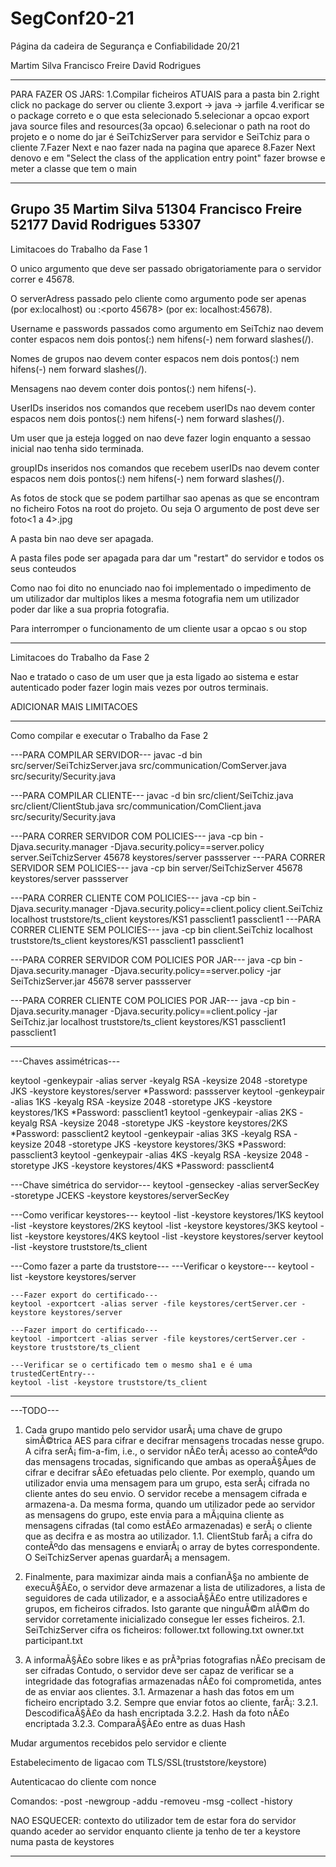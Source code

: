 # SegConf20-21
Página da cadeira de Segurança e Confiabilidade 20/21 

Martim Silva 
Francisco Freire
David Rodrigues

----------------------

PARA FAZER OS JARS:
1.Compilar ficheiros ATUAIS para a pasta bin
2.right click no package do server ou cliente
3.export -> java -> jarfile
4.verificar se o package correto e o que esta selecionado
5.selecionar a opcao export java source files and resources(3a opcao)
6.selecionar o path na root do projeto e o nome do jar é SeiTchizServer para servidor e SeiTchiz para o cliente
7.Fazer Next e nao fazer nada na pagina que aparece
8.Fazer Next denovo e em "Select the class of the application entry point" fazer browse
e meter a classe que tem o main

----------------------
Grupo 35
Martim Silva 51304
Francisco Freire 52177
David Rodrigues 53307
----------------------
Limitacoes do Trabalho da Fase 1

O unico argumento que deve ser passado obrigatoriamente para o servidor correr e 45678.

O serverAdress passado pelo cliente como argumento pode ser apenas <endereco IP> (por ex:localhost) ou <endereco IP>:<porto 45678> (por ex: localhost:45678).

Username e passwords passados como argumento em SeiTchiz nao devem conter espacos nem dois pontos(:) nem hifens(-) nem forward slashes(/).

Nomes de grupos nao devem conter espacos nem dois pontos(:) nem hifens(-) nem forward slashes(/).

Mensagens nao devem conter dois pontos(:) nem hifens(-).

UserIDs inseridos nos comandos que recebem userIDs nao devem conter espacos nem dois pontos(:) nem hifens(-) nem forward slashes(/).

Um user que ja esteja logged on nao deve fazer login enquanto a sessao inicial nao tenha sido terminada.

groupIDs inseridos nos comandos que recebem userIDs nao devem conter espacos nem dois pontos(:) nem hifens(-) nem forward slashes(/).

As fotos de stock que se podem partilhar sao apenas as que se encontram no ficheiro Fotos na root do projeto.
Ou seja O argumento <photo> de post deve ser foto<1 a 4>.jpg

A pasta bin nao deve ser apagada.

A pasta files pode ser apagada para dar um "restart" do servidor e todos os seus conteudos

Como nao foi dito no enunciado nao foi implementado o impedimento de um utilizador dar multiplos likes a mesma fotografia nem um utilizador poder dar like a sua propria fotografia.

Para interromper o funcionamento de um cliente usar a opcao s ou stop

----------------------
Limitacoes do Trabalho da Fase 2

Nao e tratado o caso de um user que ja esta ligado ao sistema e estar autenticado poder fazer login mais vezes por outros terminais. 

ADICIONAR MAIS LIMITACOES

----------------------
Como compilar e executar o Trabalho da Fase 2

---PARA COMPILAR SERVIDOR---
javac -d bin src/server/SeiTchizServer.java src/communication/ComServer.java src/security/Security.java

---PARA COMPILAR CLIENTE---
javac -d bin src/client/SeiTchiz.java src/client/ClientStub.java src/communication/ComClient.java src/security/Security.java

---PARA CORRER SERVIDOR COM POLICIES---
java -cp bin -Djava.security.manager -Djava.security.policy==server.policy server.SeiTchizServer 45678 keystores/server passserver
---PARA CORRER SERVIDOR SEM POLICIES---
java -cp bin server/SeiTchizServer 45678 keystores/server passserver

---PARA CORRER CLIENTE COM POLICIES---
java -cp bin -Djava.security.manager -Djava.security.policy==client.policy client.SeiTchiz localhost truststore/ts_client keystores/KS1 passclient1 passclient1
---PARA CORRER CLIENTE SEM POLICIES---
java -cp bin client.SeiTchiz localhost truststore/ts_client keystores/KS1 passclient1 passclient1

---PARA CORRER SERVIDOR COM POLICIES POR JAR---
java -cp bin -Djava.security.manager -Djava.security.policy==server.policy -jar SeiTchizServer.jar 45678 server passserver

---PARA CORRER CLIENTE COM POLICIES POR JAR---
java -cp bin -Djava.security.manager -Djava.security.policy==client.policy -jar SeiTchiz.jar localhost truststore/ts_client keystores/KS1 passclient1 passclient1

----------------------

---Chaves assimétricas---

keytool -genkeypair -alias server -keyalg RSA -keysize 2048 -storetype JKS -keystore keystores/server 
*Password: passserver
keytool -genkeypair -alias 1KS -keyalg RSA -keysize 2048 -storetype JKS -keystore keystores/1KS
*Password: passclient1
keytool -genkeypair -alias 2KS -keyalg RSA -keysize 2048 -storetype JKS -keystore keystores/2KS
*Password: passclient2
keytool -genkeypair -alias 3KS -keyalg RSA -keysize 2048 -storetype JKS -keystore keystores/3KS
*Password: passclient3
keytool -genkeypair -alias 4KS -keyalg RSA -keysize 2048 -storetype JKS -keystore keystores/4KS
*Password: passclient4


---Chave simétrica do servidor--- 
keytool -genseckey -alias serverSecKey -storetype JCEKS -keystore keystores/serverSecKey


---Como verificar keystores---
keytool -list -keystore keystores/1KS
keytool -list -keystore keystores/2KS
keytool -list -keystore keystores/3KS
keytool -list -keystore keystores/4KS
keytool -list -keystore keystores/server
keytool -list -keystore truststore/ts_client


---Como fazer a parte da truststore---
    ---Verificar o keystore---
    keytool -list -keystore keystores/server

    ---Fazer export do certificado---
    keytool -exportcert -alias server -file keystores/certServer.cer -keystore keystores/server

    ---Fazer import do certificado--- 
    keytool -importcert -alias server -file keystores/certServer.cer -keystore truststore/ts_client

    ---Verificar se o certificado tem o mesmo sha1 e é uma trustedCertEntry--- 
    keytool -list -keystore truststore/ts_client

----------------------

---TODO---

1. Cada grupo mantido pelo servidor usarÃ¡ uma chave de grupo simÃ©trica AES para cifrar e decifrar mensagens trocadas nesse grupo. A cifra serÃ¡ fim-a-fim, i.e., o servidor nÃ£o terÃ¡ acesso ao conteÃºdo das mensagens trocadas, significando que ambas as operaÃ§Ãµes de cifrar e decifrar sÃ£o efetuadas pelo cliente. Por exemplo, quando um utilizador envia uma mensagem para um grupo, esta serÃ¡ cifrada no cliente antes do seu envio. O servidor recebe a mensagem cifrada e armazena-a. Da mesma forma, quando um utilizador pede ao servidor as mensagens do grupo, este envia para a mÃ¡quina cliente as mensagens cifradas (tal como estÃ£o armazenadas) e serÃ¡ o cliente que as decifra e as mostra ao utilizador.
    1.1. ClientStub farÃ¡ a cifra do conteÃºdo das mensagens e enviarÃ¡ o array de bytes correspondente. O SeiTchizServer apenas guardarÃ¡ a mensagem. 

2. Finalmente, para maximizar ainda mais a confianÃ§a no ambiente de execuÃ§Ã£o, o servidor deve armazenar a lista de utilizadores, a lista de seguidores de cada utilizador, e a associaÃ§Ã£o entre utilizadores e grupos, em ficheiros cifrados. Isto garante que ninguÃ©m alÃ©m do servidor corretamente inicializado consegue ler esses ficheiros. 
    2.1. SeiTchizServer cifra os ficheiros:
            follower.txt
            following.txt
            owner.txt
            participant.txt

3. A informaÃ§Ã£o sobre likes e as prÃ³prias fotografias nÃ£o precisam de ser cifradas Contudo, o servidor deve ser capaz de verificar se a integridade das fotografias armazenadas nÃ£o foi comprometida, antes de as enviar aos clientes.
    3.1. Armazenar a hash das fotos em um ficheiro encriptado
    3.2. Sempre que enviar fotos ao cliente, farÃ¡: 
            3.2.1. DescodificaÃ§Ã£o da hash encriptada
            3.2.2. Hash da foto nÃ£o encriptada
            3.2.3. ComparaÃ§Ã£o entre as duas Hash


Mudar argumentos recebidos pelo servidor e cliente

Estabelecimento de ligacao com TLS/SSL(truststore/keystore)

Autenticacao do cliente com nonce

Comandos:
	-post
	-newgroup
	-addu
	-removeu
	-msg
	-collect
	-history
	
NAO ESQUECER:
contexto do utilizador tem de estar fora do servidor
quando aceder ao servidor enquanto cliente ja tenho de ter a keystore numa pasta de keystores            

----------------------